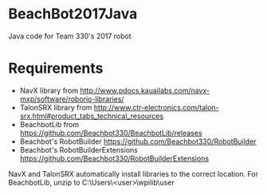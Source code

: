 # BeachBot2017Java
Java code for Team 330's 2017 robot

# Requirements
* NavX library from http://www.pdocs.kauailabs.com/navx-mxp/software/roborio-libraries/
* TalonSRX library from http://www.ctr-electronics.com/talon-srx.html#product_tabs_technical_resources
* BeachbotLib from https://github.com/Beachbot330/BeachbotLib/releases
* Beachbot's RobotBuilder https://github.com/Beachbot330/RobotBuilder
* Beachbot's RobotBuilderExtensions https://github.com/Beachbot330/RobotBuilderExtensions

NavX and TalonSRX automatically install libraries to the correct location. For BeachbotLib, unzip
to C:\Users\\\<user>\wpilib\user